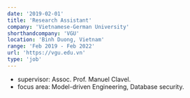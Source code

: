 ```yaml
---
date: '2019-02-01'
title: 'Research Assistant'
company: 'Vietnamese-German University'
shorthandcompany: 'VGU'
location: 'Binh Duong, Vietnam'
range: 'Feb 2019 - Feb 2022'
url: 'https://vgu.edu.vn'
type: 'job'
---
```


- supervisor: Assoc. Prof. Manuel Clavel.
- focus area: Model-driven Engineering, Database security.

